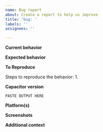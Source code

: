 ```yaml
---
name: Bug report
about: Create a report to help us improve
title: 'bug: '
labels: ''
assignees: ''

---
```


**Current behavior**
<!--
Describe how the bug manifests. Be specific.
-->


**Expected behavior**
<!--
Describe what the behavior should be.
-->


**To Reproduce**
<!--
Steps to reproduce the behavior:
1. Go to '...'
2. Click on '....'
3. See error
-->
Steps to reproduce the behavior:
1. 


**Capacitor version**
<!--
Paste the output from the `npx cap doctor` command into the code block below. This will provide the versions of Capacitor packages and related dependencies.
-->
```
PASTE OUTPUT HERE
```

**Platform(s)**
<!--
List the platforms that this bug affects.
-->


**Screenshots**
<!--
If applicable, add screenshots to help explain your problem.
-->


**Additional context**
<!--
Add any other context about the problem here.
-->
